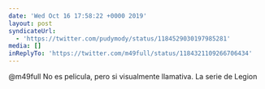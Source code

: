 ```yaml
---
date: 'Wed Oct 16 17:58:22 +0000 2019'
layout: post
syndicateUrl:
  - 'https://twitter.com/pudymody/status/1184529030197985281'
media: []
inReplyTo: 'https://twitter.com/m49full/status/1184321109266706434'
---
```

@m49full No es pelicula, pero si visualmente llamativa. La serie de Legion